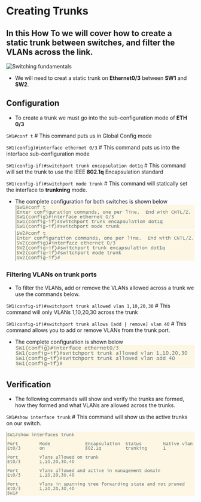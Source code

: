# Creating Trunks

## In this How To we will cover how to create a static trunk between switches, and filter the VLANs across the link.

![Switching fundamentals](/VLANs/Switching%20fundamentals.png)

- We will need to creat a static trunk on **Ethernet0/3** between **SW1** and **SW2**.

## Configuration

- To create a trunk we must go into the sub-configuration mode of **ETH 0/3**

`SW1#conf t` # This command puts us in Global Config mode

`SW1(config)#interface ethernet 0/3` # This command puts us into the interface sub-configuration mode

`SW1(config-if)#switchport trunk encapsulation dot1q` # This command will set the trunk to use the IEEE **802.1q** Encapsulation standard

`SW1(config-if)#switchport mode trunk` # This command will statically set the interface to **trunkning** mode.

- The complete configuration for both switches is shown below
![sw1 trunk](/VLANs/sw1%20trunk%20configuration.png)
![sw2 trunk](/VLANs/sw2%20static%20trunk.png)

### Filtering VLANs on trunk ports

- To filter the VLANs, add or remove the VLANs allowed across a trunk we use the commands below. 

`SW1(config-if)#switchport trunk allowed vlan 1,10,20,30` # This command will only VLANs 1,10,20,30 across the trunk

`SW1(config-if)#switchport trunk allows [add | remove] vlan 40` # This command allows you to add or remove VLANs from the trunk port.

- The complete configuration is shown below
![filter vlans](/VLANs/filtering%20vlans%20on%20trunk.png)


## Verification

- The following commands will show and verify the trunks are formed, how they formed and what VLANs are allowed across the trunks.

`SW1#show interface trunk` # This command will show us the active trunks on our switch.

![show interface trunk](/VLANs/show%20interface%20trunk.png)